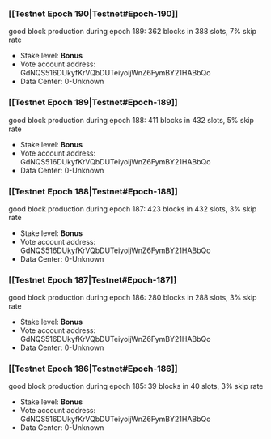 ### [[Testnet Epoch 190|Testnet#Epoch-190]]
good block production during epoch 189: 362 blocks in 388 slots, 7% skip rate
* Stake level: **Bonus** 
* Vote account address: GdNQS516DUkyfKrVQbDUTeiyoijWnZ6FymBY21HABbQo
* Data Center: 0-Unknown
### [[Testnet Epoch 189|Testnet#Epoch-189]]
good block production during epoch 188: 411 blocks in 432 slots, 5% skip rate
* Stake level: **Bonus** 
* Vote account address: GdNQS516DUkyfKrVQbDUTeiyoijWnZ6FymBY21HABbQo
* Data Center: 0-Unknown
### [[Testnet Epoch 188|Testnet#Epoch-188]]
good block production during epoch 187: 423 blocks in 432 slots, 3% skip rate
* Stake level: **Bonus** 
* Vote account address: GdNQS516DUkyfKrVQbDUTeiyoijWnZ6FymBY21HABbQo
* Data Center: 0-Unknown
### [[Testnet Epoch 187|Testnet#Epoch-187]]
good block production during epoch 186: 280 blocks in 288 slots, 3% skip rate
* Stake level: **Bonus** 
* Vote account address: GdNQS516DUkyfKrVQbDUTeiyoijWnZ6FymBY21HABbQo
* Data Center: 0-Unknown
### [[Testnet Epoch 186|Testnet#Epoch-186]]
good block production during epoch 185: 39 blocks in 40 slots, 3% skip rate
* Stake level: **Bonus** 
* Vote account address: GdNQS516DUkyfKrVQbDUTeiyoijWnZ6FymBY21HABbQo
* Data Center: 0-Unknown